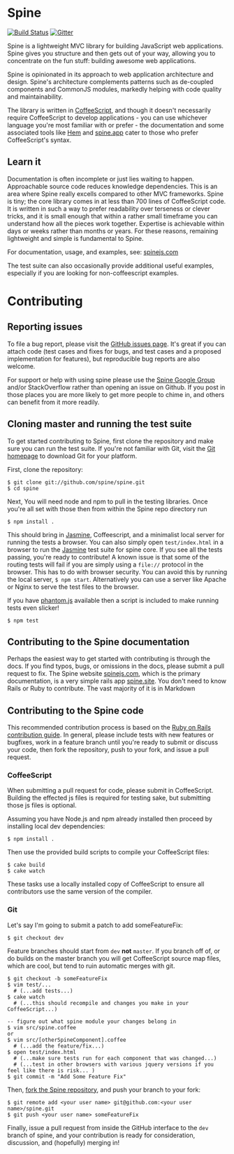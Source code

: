 # Spine
[![Build Status](https://img.shields.io/circleci/project/spine/spine/dev.svg?style=flat)](https://circleci.com/gh/spine/spine)
[![Gitter](https://img.shields.io/gitter/room/spine/spine.svg?style=flat)](https://gitter.im/spine/spine?utm_source=badge&utm_medium=badge&utm_campaign=pr-badge&utm_content=badge)

Spine is a lightweight MVC library for building JavaScript web applications. Spine gives you structure and then gets out of your way, allowing you to concentrate on the fun stuff: building awesome web applications.

Spine is opinionated in its approach to web application architecture and design. Spine's architecture complements patterns such as de-coupled components and CommonJS modules, markedly helping with code quality and maintainability.

The library is written in [CoffeeScript](http://coffeescript.org), and though it doesn't necessarily require CoffeeScript to develop applications - you can use whichever language you're most familiar with or prefer - the documentation and some associated tools like [Hem](https://github.com/spine/hem) and [spine.app](https://github.com/spine/spine.app) cater to those who prefer CoffeeScript's syntax.

## Learn it

Documentation is often incomplete or just lies waiting to happen. Approachable source code reduces knowledge dependencies. This is an area where Spine really excells compared to other MVC frameworks. Spine is tiny; the core library comes in at less than 700 lines of CoffeeScript code. It is written in such a way to prefer readability over terseness or clever tricks, and it is small enough that within a rather small timeframe you can understand how all the pieces work together. Expertise is achievable within days or weeks rather than months or years. For these reasons, remaining lightweight and simple is fundamental to Spine.

For documentation, usage, and examples, see: [spinejs.com](http://spinejs.com)

The test suite can also occasionally provide additional useful examples, especially if you are looking for non-coffeescript examples.

# Contributing

## Reporting issues

To file a bug report, please visit the [GitHub issues page](https://github.com/spine/spine/issues).  It's great if you can attach code (test cases and fixes for bugs, and test cases and a proposed implementation for features), but reproducible bug reports are also welcome. 

For support or help with using spine please use the [Spine Google Group](https://groups.google.com/forum/#!forum/spinejs) and/or StackOverflow rather than opening an issue on Github. If you post in those places you are more likely to get more people to chime in, and others can benefit from it more readily.

## Cloning master and running the test suite

To get started contributing to Spine, first clone the repository and make sure you can run the test suite.  If you're not familiar with Git, visit the [Git homepage](http://git-scm.com) to download Git for your platform.

First, clone the repository:

```
$ git clone git://github.com/spine/spine.git
$ cd spine
```

Next, You will need node and npm to pull in the testing libraries. Once you're all set with those then from within the Spine repo directory run 

```
$ npm install .
```

This should bring in [Jasmine](http://jasmine.github.io/), Coffeescript, and a minimalist local server for running the tests a browser. You can also simply open `test/index.html` in a browser to run the [Jasmine](http://jasmine.github.io/) test suite for spine core.  If you see all the tests passing, you're ready to contribute! A known issue is that some of the routing tests will fail if you are simply using a `file://` protocol in the browser. This has to do with browser security. You can avoid this by running the local server, `$ npm start`. Alternatively you can use a server like Apache or Nginx to serve the test files to the browser. 

If you have [phantom.js](http://phantomjs.org/) available then a script is included to make running tests even slicker!

```
$ npm test
```

## Contributing to the Spine documentation

Perhaps the easiest way to get started with contributing is through the docs.  If you find typos, bugs, or omissions in the docs, please submit a pull request to fix.  The Spine website [spinejs.com](http://spinejs.com), which is the primary documentation, is a very simple rails app [spine.site](https://github.com/spine/spine.site). You don't need to know Rails or Ruby to contribute. The vast majority of it is in Markdown

## Contributing to the Spine code

This recommended contribution process is based on the [Ruby on Rails contribution guide](http://edgeguides.rubyonrails.org/contributing_to_ruby_on_rails.html#contributing-to-the-rails-code).  In general, please include tests with new features or bugfixes, work in a feature branch until you're ready to submit or discuss your code, then fork the repository, push to your fork, and issue a pull request.

### CoffeeScript

When submitting a pull request for code, please submit in CoffeeScript. Building the effected js files is required for testing sake, but submitting those js files is optional.

Assuming you have Node.js and npm already installed then proceed by installing local dev dependencies:

```
$ npm install .
```

Then use the provided build scripts to compile your CoffeeScript files:

```
$ cake build
$ cake watch
```

These tasks use a locally installed copy of CoffeeScript to ensure all contributors use the same version of the compiler.

### Git

Let's say I'm going to submit a patch to add someFeatureFix:

```
$ git checkout dev
```

Feature branches should start from `dev` **not** `master`. If you branch off of, or do builds on the master branch you will get CoffeeScript source map files, which are cool, but tend to ruin automatic merges with git.

```
$ git checkout -b someFeatureFix
$ vim test/...
  # (...add tests...)
$ cake watch
  # (...this should recompile and changes you make in your CoffeeScript...)

-- figure out what spine module your changes belong in
$ vim src/spine.coffee
or
$ vim src/[otherSpineComponent].coffee
  # (...add the feature/fix...)
$ open test/index.html
  # (...make sure tests run for each component that was changed...)
  # (...test in other browsers with various jquery versions if you feel like there is risk... )
$ git commit -m "Add Some Feature Fix"
```

Then, [fork the Spine repository](https://github.com/spine/spine/fork), and push your branch to your fork:

```
$ git remote add <your user name> git@github.com:<your user name>/spine.git
$ git push <your user name> someFeatureFix
```

Finally, issue a pull request from inside the GitHub interface to the `dev` branch of spine, and your contribution is ready for consideration, discussion, and (hopefully) merging in!
